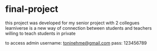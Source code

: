 ﻿# final-project
 this project was developed for my senior project with 2 collegues
 learniverse is a new way of connection between students and teachers willing to teach students in private

 to access admin 
 username: toninehme@gmail.com
 pass: 123456789
